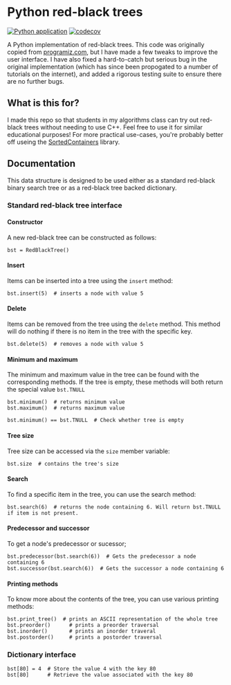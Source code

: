 # Python red-black trees

[![Python application](https://github.com/emilydolson/python-red-black-trees/actions/workflows/python-app.yml/badge.svg)](https://github.com/emilydolson/python-red-black-trees/actions/workflows/python-app.yml) [![codecov](https://codecov.io/gh/emilydolson/python-red-black-trees/branch/main/graph/badge.svg?token=0LAOX0AEZY)](https://codecov.io/gh/emilydolson/python-red-black-trees)

A Python implementation of red-black trees. This code was originally copied from [programiz.com](https://www.programiz.com/dsa/red-black-tree), but I have made a few tweaks to improve the user interface. I have also fixed a hard-to-catch but serious bug in the original implementation (which has since been propogated to a number of tutorials on the internet), and added a rigorous testing suite to ensure there are no further bugs.

## What is this for?

I made this repo so that students in my algorithms class can try out red-black trees without needing to use C++. Feel free to use it for similar educational purposes! For more practical use-cases, you're probably better off useing the [SortedContainers](http://www.grantjenks.com/docs/sortedcontainers/) library. 


## Documentation

This data structure is designed to be used either as a standard red-black binary search tree or as a red-black tree backed dictionary.

### Standard red-black tree interface

#### Constructor

A new red-black tree can be constructed as follows:

```
bst = RedBlackTree()
```

#### Insert

Items can be inserted into a tree using the `insert` method:

```
bst.insert(5)  # inserts a node with value 5
```

#### Delete

Items can be removed from the tree using the `delete` method. This method will do nothing if
there is no item in the tree with the specific key.

```
bst.delete(5)  # removes a node with value 5
```

#### Minimum and maximum

The minimum and maximum value in the tree can be found with the corresponding methods. If the tree is empty, these methods will both return the special value `bst.TNULL`

```
bst.minimum()  # returns minimum value
bst.maximum()  # returns maximum value

bst.minimum() == bst.TNULL  # Check whether tree is empty
```

#### Tree size

Tree size can be accessed via the `size` member variable:

```
bst.size  # contains the tree's size
```

#### Search

To find a specific item in the tree, you can use the search method:

```
bst.search(6)  # returns the node containing 6. Will return bst.TNULL if item is not present.
```

#### Predecessor and successor

To get a node's predecessor or sucessor;

```
bst.predecessor(bst.search(6))  # Gets the predecessor a node containing 6
bst.successor(bst.search(6))  # Gets the successor a node containing 6

```

#### Printing methods

To know more about the contents of the tree, you can use various printing methods:

```
bst.print_tree()  # prints an ASCII representation of the whole tree
bst.preorder()      # prints a preorder traversal
bst.inorder()       # prints an inorder traveral
bst.postorder()     # prints a postorder traversal
```

### Dictionary interface

```
bst[80] = 4  # Store the value 4 with the key 80
bst[80]      # Retrieve the value associated with the key 80
```